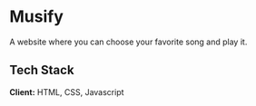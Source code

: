 
# Musify

A website where you can choose your favorite song and play it.


## Tech Stack

**Client:** HTML, CSS, Javascript



